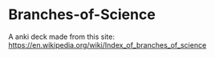 # Branches-of-Science
A anki deck made from this site: https://en.wikipedia.org/wiki/Index_of_branches_of_science
